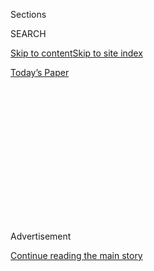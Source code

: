 <div id="app">

<div>

<div>

<div>

<div class="NYTAppHideMasthead css-1q2w90k e1suatyy0">

<div class="section css-ui9rw0 e1suatyy2">

<div class="css-eph4ug er09x8g0">

<div class="css-6n7j50">

</div>

<span class="css-1dv1kvn">Sections</span>

<div class="css-10488qs">

<span class="css-1dv1kvn">SEARCH</span>

</div>

[Skip to content](#site-content)[Skip to site
index](#site-index)

</div>

<div class="css-10698na e1huz5gh0">

</div>

</div>

<div id="masthead-bar-one" class="section hasLinks css-15hmgas e1csuq9d3">

<div class="css-uqyvli e1csuq9d0">

</div>

<div class="css-1uqjmks e1csuq9d1">

</div>

<div class="css-9e9ivx">

[](https://myaccount.nytimes3xbfgragh.onion/auth/login?response_type=cookie&client_id=vi)

</div>

<div class="css-1bvtpon e1csuq9d2">

[Today’s
Paper](https://www.nytimes3xbfgragh.onion/section/todayspaper)

</div>

</div>

</div>

</div>

<div data-aria-hidden="false">

<div id="site-content" data-role="main">

<div>

<div class="css-1aor85t" style="opacity:0.000000001;z-index:-1;visibility:hidden">

<div class="css-1hqnpie">

<div class="css-epjblv">

<span class="css-z6pdnw">When to Cook Your Vegetables Long Past
‘Done’</span>

</div>

<div class="css-k008qs">

<div class="css-1iwv8en">

<span class="css-18z7m18"></span>

<div>

<div>

</div>

</div>

</div>

<span class="css-1n6z4y">https://nyti.ms/2vnFZab</span>

<div class="css-1705lsu">

<div class="css-4xjgmj">

<div class="css-4skfbu" data-role="toolbar" data-aria-label="Social Media Share buttons, Save button, and Comments Panel with current comment count" data-testid="share-tools">

  - 
  - 
  - 
  - 
    
    <div class="css-6n7j50">
    
    </div>

  - 

</div>

</div>

</div>

</div>

</div>

</div>

<div class="css-13pd83m">

</div>

<div id="top-wrapper" class="css-1sy8kpn">

<div id="top-slug" class="css-l9onyx">

Advertisement

</div>

[Continue reading the main
story](#after-top)

<div class="ad top-wrapper" style="text-align:center;height:100%;display:block;min-height:250px">

<div id="top" class="place-ad" data-position="top" data-size-key="top">

</div>

</div>

<div id="after-top">

</div>

</div>

<div id="sponsor-wrapper" class="css-1hyfx7x">

<div id="sponsor-slug" class="css-19vbshk">

Supported by

</div>

[Continue reading the main
story](#after-sponsor)

<div id="sponsor" class="ad sponsor-wrapper" style="text-align:center;height:100%;display:block">

</div>

<div id="after-sponsor">

</div>

</div>

[Eat](/column/magazine-eat "Eat")

<div class="css-1vkm6nb ehdk2mb0">

# When to Cook Your Vegetables Long Past ‘Done’

</div>

<div class="css-79elbk" data-testid="photoviewer-wrapper">

<div class="css-z3e15g" data-testid="photoviewer-wrapper-hidden">

</div>

<div class="css-1a48zt4 ehw59r15" data-testid="photoviewer-children">

![<span class="css-i48y28 e13ogyst0" data-aria-hidden="true">Long-cooked
Romano
beans.</span><span class="css-ach9cc e1z0qqy90" itemprop="copyrightHolder"><span class="css-1ly73wi e1tej78p0">Credit...</span><span><span>Gentl
and Hyers for The New York Times. Food stylist: Maggie Ruggiero. Prop
stylist: Glen
Proebstel.</span></span></span>](https://static01.graylady3jvrrxbe.onion/images/2017/08/27/magazine/27eat1/27eat1-articleInline.jpg?quality=75&auto=webp&disable=upscale)

</div>

</div>

<div class="css-xt80pu e12qa4dv0">

<div class="css-18e8msd">

<div class="css-vp77d3 epjyd6m0">

<div class="css-1baulvz">

By <span class="css-1baulvz last-byline" itemprop="name">Samin
Nosrat</span>

</div>

</div>

  - Aug. 23,
    2017

  - 
    
    <div class="css-4xjgmj">
    
    <div class="css-d8bdto" data-role="toolbar" data-aria-label="Social Media Share buttons, Save button, and Comments Panel with current comment count" data-testid="share-tools">
    
      - 
      - 
      - 
      - 
        
        <div class="css-6n7j50">
        
        </div>
    
      - 
    
    </div>
    
    </div>

</div>

</div>

<div class="section meteredContent css-1r7ky0e" name="articleBody" itemprop="articleBody">

<div class="css-1fanzo5 StoryBodyCompanionColumn">

<div class="css-53u6y8">

Growing up, I was aware of the kids-don’t-like-vegetables trope, but it
didn’t make much sense to me. I never had any choice; all the
traditional Iranian dishes my mom cooked teemed with herbs and
vegetables. There was no eating around the fava beans, celery and
eggplant that made up the fragrant rice and stew ­dishes she served each
night, though my younger brothers certainly tried. I ate the food but
didn’t think much of the vegetables one way or the other. Then I moved
to Berkeley for college, and for the first time, I understood how
someone could hate her vegetables: The pallid, overcooked steam-table
brussels sprouts and zucchini served in the dining hall were depressing
at best. So when I started busing tables at Chez Panisse a couple of
years later, I wasn’t prepared for the daily sight of grown men and
women cooing over fruits and vegetables.

Soon after, I began working in the kitchen and quickly learned why each
produce delivery was met with such excitement: flawless, just-picked
vegetables are sweeter and more flavorful than anything you can get at
the store. I learned to cook vegetables with the aim of preserving that
perfection. That usually meant doing as little to them as possible. Much
of the time, we’d simply boil the haricots verts, marble-size turnips or
thick spears of asparagus in ample, salted water until they were barely
cooked through, then pull them out and let them cool on a baking sheet
in the fridge. We’d later quickly reheat them in boiling water or a
sauté pan, then drizzle them with immoderate amounts of fruity olive
oil before serving. No matter the vegetable, the only rule in the
kitchen was ‘‘do not overcook.’’ The memory of that dining-hall mush was
enough to scare me straight; my green beans were always perfectly crisp.

Then I went to Italy. I apprenticed myself to Benedetta Vitali, a
Florentine chef who ran a tiny trattoria on the outskirts of town. Eager
to please my new boss, I tried to work ahead on the prep list one
morning while she was upstairs in the office. I found the filet beans
among the vegetable delivery, set a huge pot of water on the stove and
trimmed away the stems while the water came to a boil. I cooked them
just as I’d learned to in California, careful not to let all of the
crunch boil away. I pulled them, vibrant and sweet, from the water and
let them
cool.

</div>

</div>

<div style="max-width:100%;margin:0 auto">

<div class="css-17dprlf" data-id="100000005387009" data-slug="27mag-eat-pullquote1" style="max-width:300px">

</div>

</div>

<div class="css-1fanzo5 StoryBodyCompanionColumn">

<div class="css-53u6y8">

Benedetta came downstairs. She cocked her head and picked up a green
bean. ‘‘Who cooked these beans raw?’’ she asked, her voice incredulous,
while the inch-long ash from her dangling cigarette threatened to fall
onto the tray.

</div>

</div>

<div class="css-1fanzo5 StoryBodyCompanionColumn">

<div class="css-53u6y8">

Mortified, I took responsibility. She chuckled and poked fun at my
American way with vegetables. ‘‘The only thing that should be cooked al
dente here,’’ she said, ‘‘is pasta.’’ Then she heated a big, shallow
pot, added a generous splash of olive oil and garlic, tossed in the
green beans and lightly browned them. She turned down the heat, handed
me the wooden spoon and told me to keep an eye on the pot for two hours.
I was simultaneously horrified about how overcooked they’d be in that
time and deeply ashamed about how far off I’d been.

But I did what Benedetta asked and tended to the beans. As they cooked,
they changed from firm and bright to limp and gray, just as I’d feared.
For over an hour, the beans tasted forgettable. I worried I’d ruined
them a second time. But right around the two-hour mark, they transformed
again, into a dark, tangled mess, soft but defined. They were
extraordinarily rich, deliriously sweet and dense with flavor. I’d never
tasted anything like them. I wondered why.

The classic French blanch-and-cool technique I learned at Chez Panisse
yields the kind of brilliant, picturesque vegetables we all want to see
on restaurant plates. Long-cooked foods, on the other hand, fall firmly
into the ‘‘ugly but good’’ camp of the Tuscan *cucina povera*, where
flavor far outshines looks. Peasant cooks developed methods like long
cooking to turn the overlooked into the irresistible. They knew that the
best cooking is guided by all the senses, but if one must trump the
rest, it should be
taste.

</div>

</div>

<div class="css-79elbk" data-testid="photoviewer-wrapper">

<div class="css-z3e15g" data-testid="photoviewer-wrapper-hidden">

</div>

<div class="css-1a48zt4 ehw59r15" data-testid="photoviewer-children">

![<span class="css-ach9cc e1z0qqy90" itemprop="copyrightHolder"><span class="css-1ly73wi e1tej78p0">Credit...</span><span>Gentl
and Hyers for The New York Times. Food stylist: Maggie Ruggiero. Prop
stylist: Glen
Proebstel.</span></span>](https://static01.graylady3jvrrxbe.onion/images/2017/08/27/magazine/27eat2/27eat2-articleInline.jpg?quality=75&auto=webp&disable=upscale)

</div>

</div>

<div class="css-1fanzo5 StoryBodyCompanionColumn">

<div class="css-53u6y8">

Whenever you do get your hands on immaculate baby carrots or fennel,
preserve their flavor. Boil them until they’re just barely cooked, then
serve them with flaky salt and melted butter or good olive oil. The
delicate sweetness of just-picked vegetables is always worth savoring.
But on all the many other days of the year, when you’re cooking with
whatever you’ve got, perfect or not, know you can manufacture your own
sweetness by long cooking.

While you can use the technique with almost any vegetable, it works
particularly well with the shunned, the fibrous and the
forgotten-in-the-fridge. All it takes is time and courage. Since
browning begets browning, wait until the end to gently caramelize the
vegetables; that way you won’t have to constantly stir the pot. Heat a
little oil with some garlic and a sliced shallot, throw in whichever
vegetables you have on hand and add a tiny splash of water. Set the pot
over low heat. Cover it, and do your best to step away.

When your curiosity inevitably gets the best of you, don’t panic.
Without any initial browning, the pale, bland, half-crunchy, half-tender
broccoli or green beans will shock you. Replace the lid, and give
yourself a pep talk, knowing that even experienced cooks usually become
alarmed at this point, too. Every time I employ this method, I spend at
least an hour convinced I’ve completely forgotten how to cook.

But reliably, that incredible transformation will eventually occur.
Overgrown fennel will grow buttery and soft enough to eat with a spoon.
Broccoli rabe, stems and all, will become mildly bittersweet. Time and
gentle heat will weave even celery — hardly ever considered worthy of
its own platter — into velvet. Standing at the stove, you’ll eat forkful
after forkful of these vegetables, marveling as you think, ‘‘If only
vegetables had tasted like this when I was a kid.’’

**Recipe:** [Long-Cooked
Vegetables](https://cooking.nytimes3xbfgragh.onion/recipes/1018907-long-cooked-vegetables)

</div>

</div>

</div>

<div>

</div>

<div>

</div>

<div>

</div>

<div>

<div id="bottom-wrapper" class="css-1ede5it">

<div id="bottom-slug" class="css-l9onyx">

Advertisement

</div>

[Continue reading the main
story](#after-bottom)

<div id="bottom" class="ad bottom-wrapper" style="text-align:center;height:100%;display:block;min-height:90px">

</div>

<div id="after-bottom">

</div>

</div>

</div>

</div>

</div>

## Site Index

<div>

</div>

## Site Information Navigation

  - [© <span>2020</span> <span>The New York Times
    Company</span>](https://help.nytimes3xbfgragh.onion/hc/en-us/articles/115014792127-Copyright-notice)

<!-- end list -->

  - [NYTCo](https://www.nytco.com/)
  - [Contact
    Us](https://help.nytimes3xbfgragh.onion/hc/en-us/articles/115015385887-Contact-Us)
  - [Work with us](https://www.nytco.com/careers/)
  - [Advertise](https://nytmediakit.com/)
  - [T Brand Studio](http://www.tbrandstudio.com/)
  - [Your Ad
    Choices](https://www.nytimes3xbfgragh.onion/privacy/cookie-policy#how-do-i-manage-trackers)
  - [Privacy](https://www.nytimes3xbfgragh.onion/privacy)
  - [Terms of
    Service](https://help.nytimes3xbfgragh.onion/hc/en-us/articles/115014893428-Terms-of-service)
  - [Terms of
    Sale](https://help.nytimes3xbfgragh.onion/hc/en-us/articles/115014893968-Terms-of-sale)
  - [Site
    Map](https://spiderbites.nytimes3xbfgragh.onion)
  - [Help](https://help.nytimes3xbfgragh.onion/hc/en-us)
  - [Subscriptions](https://www.nytimes3xbfgragh.onion/subscription?campaignId=37WXW)

</div>

</div>

</div>

</div>
